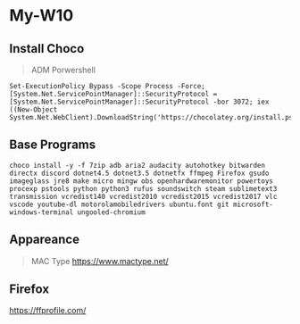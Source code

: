 # My-W10

## Install Choco
> ADM Porwershell

```
Set-ExecutionPolicy Bypass -Scope Process -Force; [System.Net.ServicePointManager]::SecurityProtocol = [System.Net.ServicePointManager]::SecurityProtocol -bor 3072; iex ((New-Object System.Net.WebClient).DownloadString('https://chocolatey.org/install.ps1'))
```

## Base Programs
```
choco install -y -f 7zip adb aria2 audacity autohotkey bitwarden directx discord dotnet4.5 dotnet3.5 dotnetfx ffmpeg Firefox gsudo imageglass jre8 make micro mingw obs openhardwaremonitor powertoys procexp pstools python python3 rufus soundswitch steam sublimetext3 transmission vcredist140 vcredist2010 vcredist2015 vcredist2017 vlc vscode youtube-dl motorolamobiledrivers ubuntu.font git microsoft-windows-terminal ungooled-chromium
```

## Appareance
> MAC Type
https://www.mactype.net/


## Firefox

https://ffprofile.com/
